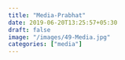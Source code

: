 ```yaml
---
title: "Media-Prabhat"
date: 2019-06-20T13:25:57+05:30
draft: false
image: "/images/49-Media.jpg"
categories: ["media"]
---
```


